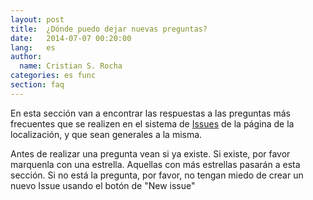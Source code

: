 ```yaml
---
layout: post
title:  ¿Dónde puedo dejar nuevas preguntas?
date:   2014-07-07 00:20:00
lang:   es
author:
  name: Cristian S. Rocha 
categories: es func
section: faq
---
```

En esta sección van a encontrar las respuestas a las preguntas más frecuentes que se realizen en el sistema de [Issues](https://github.com/odoo-l10n-ar/odoo-l10n-ar.github.io/issues) de la página de la localización, y que sean generales a la misma.

<!-- more -->

Antes de realizar una pregunta vean si ya existe. Si existe, por favor marquenla con una estrella. Aquellas con más estrellas pasarán a esta sección. Si no está la pregunta, por favor, no tengan miedo de crear un nuevo Issue usando el botón de "New issue"
